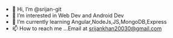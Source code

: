 - 👋 Hi, I’m @srijan-git
- 👀 I’m interested in Web Dev and Android Dev
- 🌱 I’m currently learning Angular,NodeJs,JS,MongoDB,Express
- 📫 How to reach me ...Email at srijankhan20030@gmail.com

<!---
srijan-git/srijan-git is a ✨ special ✨ repository because its `README.md` (this file) appears on your GitHub profile.
You can click the Preview link to take a look at your changes.
--->
